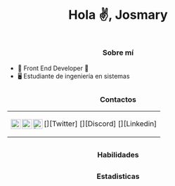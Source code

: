 <div align="center">
  <h1 align="center">Hola ✌, Josmary</h1>
  </div>
 
  <img src="https://github.com/Josmaryppirelag/Josmarypirelag/blob/ba0bf9d21b8b12f177df33ac45f6ea6e9badd633/FRONT%20END%20DEVELOPER.png" alt="">
  
  ## <h3 align="center">Sobre mí</h3>
  
  - 🌟 Front End Developer 🌟
  - 🖥 Estudiante de ingeniería en sistemas

  ## <h3 align="center">Contactos</h3>
  
  <table align="center">
<tr>
<td>

[<img align="left" alt="@JosmaryPTech | Twitter" width="22px" src="./src/twitter.png" />][Twitter]
[<img align="left" alt="@JosmaryPTech | Discord" width="22px" src="./src/" />][Discord]
[<img align="left" alt=" | Linkedin" width="22px" src="./src/facebook.png" />][Linkedin]

</td>
</tr>
</table>
  
  ## <h3 align="center">Habilidades</h3>
  
  ## <h3 align="center">Estadisticas</h3>
  </div>
  
 
